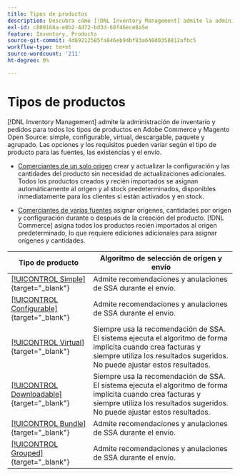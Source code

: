 ```yaml
---
title: Tipos de productos
description: Descubra cómo [!DNL Inventory Management] admite la administración de inventario y pedidos para todos los tipos de productos de Adobe Commerce y Magento Open Source.
exl-id: c800168a-e8b2-4d72-bd3d-68f46ece8a5e
feature: Inventory, Products
source-git-commit: 4d89212585fa846eb94bf83a640d0358812afbc5
workflow-type: tm+mt
source-wordcount: '211'
ht-degree: 0%

---
```


# Tipos de productos

[!DNL Inventory Management] admite la administración de inventario y pedidos para todos los tipos de productos en Adobe Commerce y Magento Open Source: simple, configurable, virtual, descargable, paquete y agrupado. Las opciones y los requisitos pueden variar según el tipo de producto para las fuentes, las existencias y el envío.

- [Comerciantes de un solo origen](merchant-sourcing.md#single-source-merchants) crear y actualizar la configuración y las cantidades del producto sin necesidad de actualizaciones adicionales. Todos los productos creados y recién importados se asignan automáticamente al origen y al stock predeterminados, disponibles inmediatamente para los clientes si están activados y en stock.

- [Comerciantes de varias fuentes](merchant-sourcing.md#multi-source-merchants) asignar orígenes, cantidades por origen y configuración durante o después de la creación del producto. [!DNL Commerce] asigna todos los productos recién importados al origen predeterminado, lo que requiere ediciones adicionales para asignar orígenes y cantidades.

| Tipo de producto | Algoritmo de selección de origen y envío |
|--|--|
| [[!UICONTROL Simple]](../catalog/product-create-simple.md){target="_blank"} | Admite recomendaciones y anulaciones de SSA durante el envío. |
| [[!UICONTROL Configurable]](../catalog/product-create-configurable.md){target="_blank"} | Admite recomendaciones y anulaciones de SSA durante el envío. |
| [[!UICONTROL Virtual]](../catalog/product-create-virtual.md){target="_blank"} | Siempre usa la recomendación de SSA. El sistema ejecuta el algoritmo de forma implícita cuando crea facturas y siempre utiliza los resultados sugeridos.<br/>No puede ajustar estos resultados. |
| [[!UICONTROL Downloadable]](../catalog/product-create-downloadable.md){target="_blank"} | Siempre usa la recomendación de SSA. El sistema ejecuta el algoritmo de forma implícita cuando crea facturas y siempre utiliza los resultados sugeridos. <br/>No puede ajustar estos resultados. |
| [[!UICONTROL Bundle]](../catalog/product-create-bundle.md){target="_blank"} | Admite recomendaciones y anulaciones de SSA durante el envío. |
| [[!UICONTROL Grouped]](../catalog/product-create-grouped.md){target="_blank"} | Admite recomendaciones y anulaciones de SSA durante el envío. |

